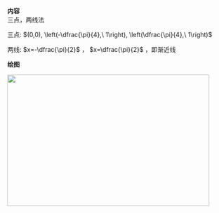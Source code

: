 **内容**  
三点，两线法  
  
三点: $(0,0), \left(-\dfrac{\pi}{4},\ 1\right), \left(\dfrac{\pi}{4},\ 1\right)$  
  
两线: $x=-\dfrac{\pi}{2}$ ， $x=\dfrac{\pi}{2}$ ，即渐近线  
  
**绘图**  
  
<img src="E:\Math\work_space\math\098 resources\正切函数绘图.png" width="460px" height="300px" align="left"/>  
